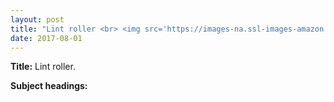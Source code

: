 ```yaml
---
layout: post
title: "Lint roller <br> <img src='https://images-na.ssl-images-amazon.com/images/I/715wnCxsbrL._SL1500_.jpg' height='225' width='225'>"
date: 2017-08-01
---
```


**Title:** Lint roller.

**Subject headings:**
